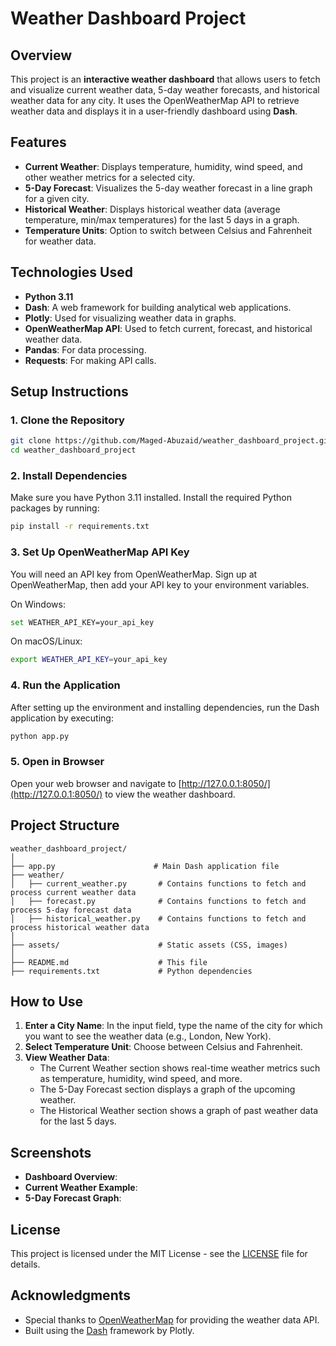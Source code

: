 # Weather Dashboard Project

## Overview

This project is an **interactive weather dashboard** that allows users to fetch and visualize current weather data, 5-day weather forecasts, and historical weather data for any city. It uses the OpenWeatherMap API to retrieve weather data and displays it in a user-friendly dashboard using **Dash**.

## Features

- **Current Weather**: Displays temperature, humidity, wind speed, and other weather metrics for a selected city.
- **5-Day Forecast**: Visualizes the 5-day weather forecast in a line graph for a given city.
- **Historical Weather**: Displays historical weather data (average temperature, min/max temperatures) for the last 5 days in a graph.
- **Temperature Units**: Option to switch between Celsius and Fahrenheit for weather data.

## Technologies Used

- **Python 3.11**
- **Dash**: A web framework for building analytical web applications.
- **Plotly**: Used for visualizing weather data in graphs.
- **OpenWeatherMap API**: Used to fetch current, forecast, and historical weather data.
- **Pandas**: For data processing.
- **Requests**: For making API calls.

## Setup Instructions

### 1. Clone the Repository

```bash
git clone https://github.com/Maged-Abuzaid/weather_dashboard_project.git
cd weather_dashboard_project
```

### 2. Install Dependencies

Make sure you have Python 3.11 installed. Install the required Python packages by running:

```bash
pip install -r requirements.txt
```

### 3. Set Up OpenWeatherMap API Key

You will need an API key from OpenWeatherMap. Sign up at OpenWeatherMap, then add your API key to your environment variables.

On Windows:
```bash
set WEATHER_API_KEY=your_api_key
```

On macOS/Linux:
```bash
export WEATHER_API_KEY=your_api_key
```

### 4. Run the Application

After setting up the environment and installing dependencies, run the Dash application by executing:

```bash
python app.py
```

### 5. Open in Browser

Open your web browser and navigate to [http://127.0.0.1:8050/](http://127.0.0.1:8050/) to view the weather dashboard.

## Project Structure

```plaintext
weather_dashboard_project/
│
├── app.py                      # Main Dash application file
├── weather/
│   ├── current_weather.py       # Contains functions to fetch and process current weather data
│   ├── forecast.py              # Contains functions to fetch and process 5-day forecast data
│   ├── historical_weather.py    # Contains functions to fetch and process historical weather data
│
├── assets/                      # Static assets (CSS, images)
│
├── README.md                    # This file
├── requirements.txt             # Python dependencies
```

## How to Use

1. **Enter a City Name**: In the input field, type the name of the city for which you want to see the weather data (e.g., London, New York).
2. **Select Temperature Unit**: Choose between Celsius and Fahrenheit.
3. **View Weather Data**:
    - The Current Weather section shows real-time weather metrics such as temperature, humidity, wind speed, and more.
    - The 5-Day Forecast section displays a graph of the upcoming weather.
    - The Historical Weather section shows a graph of past weather data for the last 5 days.

## Screenshots

- **Dashboard Overview**:
- **Current Weather Example**:
- **5-Day Forecast Graph**:

## License

This project is licensed under the MIT License - see the [LICENSE](LICENSE) file for details.

## Acknowledgments

- Special thanks to [OpenWeatherMap](https://openweathermap.org/) for providing the weather data API.
- Built using the [Dash](https://dash.plotly.com/) framework by Plotly.
